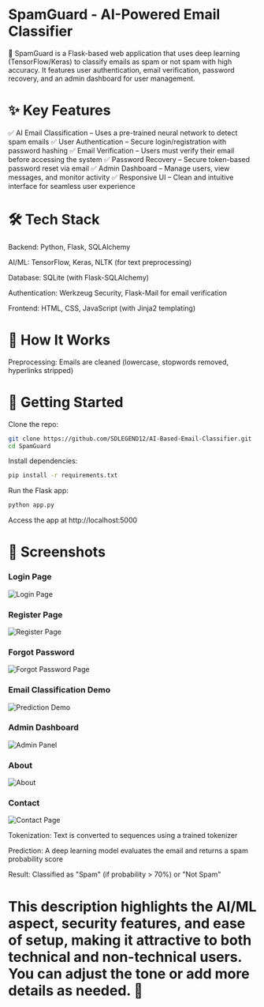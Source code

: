 # SpamGuard - AI-Powered Email Classifier
🚀 SpamGuard is a Flask-based web application that uses deep learning (TensorFlow/Keras) to classify emails as spam or not spam with high accuracy. It features user authentication, email verification, password recovery, and an admin dashboard for user management.

# ✨ Key Features
✅ AI Email Classification – Uses a pre-trained neural network to detect spam emails
✅ User Authentication – Secure login/registration with password hashing
✅ Email Verification – Users must verify their email before accessing the system
✅ Password Recovery – Secure token-based password reset via email
✅ Admin Dashboard – Manage users, view messages, and monitor activity
✅ Responsive UI – Clean and intuitive interface for seamless user experience

# 🛠️ Tech Stack
Backend: Python, Flask, SQLAlchemy

AI/ML: TensorFlow, Keras, NLTK (for text preprocessing)

Database: SQLite (with Flask-SQLAlchemy)

Authentication: Werkzeug Security, Flask-Mail for email verification

Frontend: HTML, CSS, JavaScript (with Jinja2 templating)

# 📌 How It Works
Preprocessing: Emails are cleaned (lowercase, stopwords removed, hyperlinks stripped)

# 🚀 Getting Started
Clone the repo:

```bash
git clone https://github.com/SDLEGEND12/AI-Based-Email-Classifier.git
cd SpamGuard
```
Install dependencies:

```bash
pip install -r requirements.txt
```
Run the Flask app:

```bash
python app.py
```
Access the app at http://localhost:5000

# 📸 Screenshots

### Login Page  
![Login Page](/login.png)  

### Register Page
![Register Page](/register.png)

### Forgot Password
![Forgot Password Page](/forgot_password.png)

### Email Classification Demo  
![Prediction Demo](/Spam_Classifier.png)  

### Admin Dashboard  
![Admin Panel](/AdminDashboard.png)

### About
![About](/About.png)

### Contact
![Contact Page](/Contact.png)


Tokenization: Text is converted to sequences using a trained tokenizer

Prediction: A deep learning model evaluates the email and returns a spam probability score

Result: Classified as "Spam" (if probability > 70%) or "Not Spam"

# This description highlights the AI/ML aspect, security features, and ease of setup, making it attractive to both technical and non-technical users. You can adjust the tone or add more details as needed. 🚀
